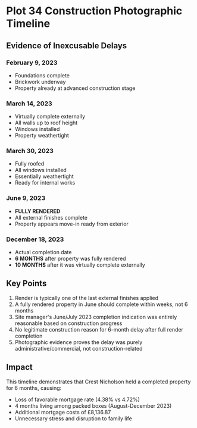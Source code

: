 # Plot 34 Construction Photographic Timeline

## Evidence of Inexcusable Delays

### February 9, 2023
- Foundations complete
- Brickwork underway
- Property already at advanced construction stage

### March 14, 2023
- Virtually complete externally
- All walls up to roof height
- Windows installed
- Property weathertight

### March 30, 2023
- Fully roofed
- All windows installed
- Essentially weathertight
- Ready for internal works

### June 9, 2023
- **FULLY RENDERED**
- All external finishes complete
- Property appears move-in ready from exterior

### December 18, 2023
- Actual completion date
- **6 MONTHS** after property was fully rendered
- **10 MONTHS** after it was virtually complete externally

## Key Points

1. Render is typically one of the last external finishes applied
2. A fully rendered property in June should complete within weeks, not 6 months
3. Site manager's June/July 2023 completion indication was entirely reasonable based on construction progress
4. No legitimate construction reason for 6-month delay after full render completion
5. Photographic evidence proves the delay was purely administrative/commercial, not construction-related

## Impact

This timeline demonstrates that Crest Nicholson held a completed property for 6 months, causing:
- Loss of favorable mortgage rate (4.38% vs 4.72%)
- 4 months living among packed boxes (August-December 2023)
- Additional mortgage costs of £8,136.87
- Unnecessary stress and disruption to family life